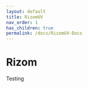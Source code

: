 ```yaml
---
layout: default
title: RizomUV
nav_order: 1
has_children: true
permalink: /docs/RizomUV-Docs
---
```


# Rizom

Testing
